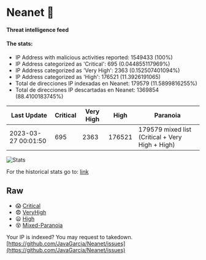 # Neanet :hocho:
#### Threat intelligence feed
#### The stats:

- IP Address with malicious activities reported: 1549433 (100%)
- IP Address categorized as 'Critical':  695 (0.044855117969%)
- IP Address categorized as 'Very High':  2363 (0.152507401094%)
- IP Address categorized as 'High':  176521 (11.3926191065)
- Total de direcciones IP indexadas en Neanet:  179579 (11.5899816255%)
- Total de direcciones IP descartadas en Neanet:  1369854 (88.4100183745%)

| Last Update | Critical | Very High | High | Paranoia |
| --- | --- | --- | --- | --- |
| 2023-03-27 00:01:50 | 695 | 2363 | 176521 | 179579 mixed list (Critical + Very High + High)|

![Stats](https://docs.google.com/spreadsheets/d/e/2PACX-1vSnaNMIXVabIpDJjufMlzH7poXnshF3mgd8Is1g9ytUEzVsP5my4Trn8f-xkoLLQ38xpL3HtmUexLo6/pubchart?oid=501124687&format=image)

For the historical stats go to: [link](/stats.csv)
## Raw
- :scream: [Critical](https://raw.githubusercontent.com/JavaGarcia/Neanet/master/blacklists/neanet_critical.txt)
- :fearful: [VeryHigh](https://raw.githubusercontent.com/JavaGarcia/Neanet/master/blacklists/neanet_veryHigh.txtt)
- :frowning: [High](https://raw.githubusercontent.com/JavaGarcia/Neanet/master/blacklists/neanet_high.txt)
- :dizzy_face: [Mixed-Paranoia](https://raw.githubusercontent.com/JavaGarcia/Neanet/master/blacklists/neanet_all.txt)


Your IP is indexed? You may request to takedown. [https://github.com/JavaGarcia/Neanet/issues](https://github.com/JavaGarcia/Neanet/issues)



































































































































































































































































































































































































































































































































































































































































































































































































































































































































































































































































































































































































































































































































































































































































































































































































































































































































































































































































































































































































































































































































































































































































































































































































































































































































































































































































































































































































































































































































































































































































































































































































































































































































































































































































































































































































































































































































































































































































































































































































































































































































































































































































































































































































































































































































































































































































































































































































































































































































































































































































































































































































































































































































































































































































































































































































































































































































































































































































































































































































































































































































































































































































































































































































































































































































































































































































































































































































































































































































































































































































































































































































































































































































































































































































































































































































































































































































































































































































































































































































































































































































































































































































































































































































































































































































































































































































































































































































































































































































































































































































































































































































































































































































































































































































































































































































































































































































































































































































































































































































































































































































































































































































































































































